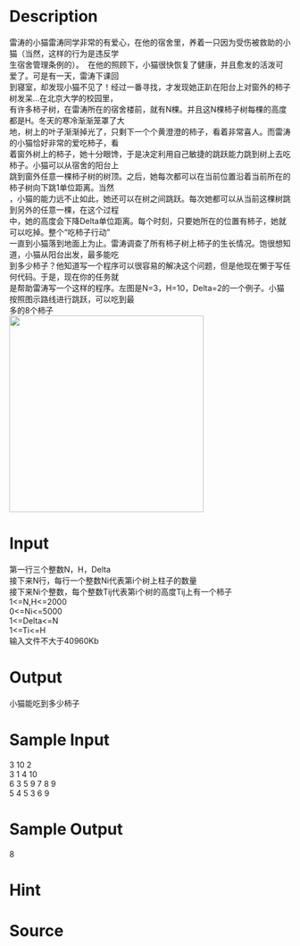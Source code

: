 
# Description

<div class="content"><div>雷涛的小猫雷涛同学非常的有爱心，在他的宿舍里，养着一只因为受伤被救助的小猫（当然，这样的行为是违反学</div>
<div>生宿舍管理条例的）。  在他的照顾下，小猫很快恢复了健康，并且愈发的活泼可爱了。可是有一天，雷涛下课回</div>
<div>到寝室，却发现小猫不见了！经过一番寻找，才发现她正趴在阳台上对窗外的柿子树发呆…在北京大学的校园里，</div>
<div>有许多柿子树，在雷涛所在的宿舍楼前，就有N棵。并且这N棵柿子树每棵的高度都是H。冬天的寒冷渐渐笼罩了大</div>
<div>地，树上的叶子渐渐掉光了，只剩下一个个黄澄澄的柿子，看着非常喜人。而雷涛的小猫恰好非常的爱吃柿子，看</div>
<div>着窗外树上的柿子，她十分眼馋，于是决定利用自己敏捷的跳跃能力跳到树上去吃柿子。小猫可以从宿舍的阳台上</div>
<div>跳到窗外任意一棵柿子树的树顶。之后，她每次都可以在当前位置沿着当前所在的柿子树向下跳1单位距离。当然</div>
<div>，小猫的能力远不止如此，她还可以在树之间跳跃。每次她都可以从当前这棵树跳到另外的任意一棵，在这个过程</div>
<div>中，她的高度会下降Delta单位距离。每个时刻，只要她所在的位置有柿子，她就可以吃掉。整个“吃柿子行动”</div>
<div>一直到小猫落到地面上为止。雷涛调查了所有柿子树上柿子的生长情况。饱很想知道，小猫从阳台出发，最多能吃</div>
<div>到多少柿子？他知道写一个程序可以很容易的解决这个问题，但是他现在懒于写任何代码。于是，现在你的任务就</div>
<div>是帮助雷涛写一个这样的程序。左图是N=3，H=10，Delta=2的一个例子。小猫按照图示路线进行跳跃，可以吃到最</div>
<div>多的8个柿子</div>
<div><img src="source/bzoj/1270/img/aHR0cHM6Ly9seWRzeS5jb20vSnVkZ2VPbmxpbmUvdXBsb2FkLzIwMTgwMi8xMSgxKS5qcGc=.jpg" width="348" height="352" alt=""/></div></div>

# Input

<div class="content"><div>第一行三个整数N，H，Delta</div>
<div>接下来N行，每行一个整数Ni代表第i个树上柱子的数量</div>
<div>接下来Ni个整数，每个整数Tij代表第i个树的高度Tij上有一个柿子</div>
<div>
<div>1&lt;=N,H&lt;=2000</div>
<div>0&lt;=Ni&lt;=5000</div>
<div>1&lt;=Delta&lt;=N</div>
<div>1&lt;=Ti&lt;=H</div>
<div>输入文件不大于40960Kb</div>
</div></div>

# Output

<div class="content"><p>小猫能吃到多少柿子</p></div>

# Sample Input

<div class="content"><span class="sampledata">3 10 2<br/>
3 1 4 10<br/>
6 3 5 9 7 8 9<br/>
5 4 5 3 6 9</span></div>

# Sample Output

<div class="content"><span class="sampledata">8</span></div>

# Hint

<div class="content"><p></p></div>

# Source

<div class="content"><p><a href="problemset.php?search="></a></p></div>

